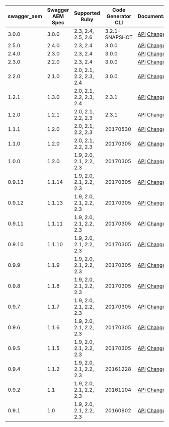 | swagger_aem | Swagger AEM Spec | Supported Ruby          | Code Generator CLI | Documentation                                                                                                                                                          |
|-------------|------------------|-------------------------|---------------------|------------------------------------------------------------------------------------------------------------------------------------------------------------------------|
| 3.0.0       | 3.0.0            | 2.3, 2.4, 2.5, 2.6      | 3.2.1-SNAPSHOT      | [API](https://shinesolutions.github.io/swagger-aem/ruby/3.0.0/index.html) [Changes](https://github.com/shinesolutions/swagger-aem/blob/master/ruby/CHANGELOG.md#300)   |
| 2.5.0       | 2.4.0            | 2.3, 2.4 | 3.0.0               | [API](https://shinesolutions.github.io/swagger-aem/ruby/2.5.0/index.html) [Changes](https://github.com/shinesolutions/swagger-aem/blob/master/ruby/CHANGELOG.md#250)   |
| 2.4.0       | 2.3.0            | 2.3, 2.4 | 3.0.0               | [API](https://shinesolutions.github.io/swagger-aem/ruby/2.4.0/index.html) [Changes](https://github.com/shinesolutions/swagger-aem/blob/master/ruby/CHANGELOG.md#240)   |
| 2.3.0       | 2.2.0            | 2.3, 2.4 | 3.0.0               | [API](https://shinesolutions.github.io/swagger-aem/ruby/2.3.0/index.html) [Changes](https://github.com/shinesolutions/swagger-aem/blob/master/ruby/CHANGELOG.md#230)   |
| 2.2.0       | 2.1.0            | 2.0, 2.1, 2.2, 2.3, 2.4 | 3.0.0               | [API](https://shinesolutions.github.io/swagger-aem/ruby/2.2.0/index.html) [Changes](https://github.com/shinesolutions/swagger-aem/blob/master/ruby/CHANGELOG.md#220)   |
| 1.2.1       | 1.3.0            | 2.0, 2.1, 2.2, 2.3, 2.4 | 2.3.1               | [API](https://shinesolutions.github.io/swagger-aem/ruby/1.2.1/index.html) [Changes](https://github.com/shinesolutions/swagger-aem/blob/master/ruby/CHANGELOG.md#121)   |
| 1.2.0       | 1.2.1            | 2.0, 2.1, 2.2, 2.3      | 2.3.1               | [API](https://shinesolutions.github.io/swagger-aem/ruby/1.2.0/index.html) [Changes](https://github.com/shinesolutions/swagger-aem/blob/master/ruby/CHANGELOG.md#120)   |
| 1.1.1       | 1.2.0            | 2.0, 2.1, 2.2, 2.3      | 20170530            | [API](https://shinesolutions.github.io/swagger-aem/ruby/1.1.1/index.html) [Changes](https://github.com/shinesolutions/swagger-aem/blob/master/ruby/CHANGELOG.md#111)   |
| 1.1.0       | 1.2.0            | 2.0, 2.1, 2.2, 2.3      | 20170305            | [API](https://shinesolutions.github.io/swagger-aem/ruby/1.1.0/index.html) [Changes](https://github.com/shinesolutions/swagger-aem/blob/master/ruby/CHANGELOG.md#110)   |
| 1.0.0       | 1.2.0            | 1.9, 2.0, 2.1, 2.2, 2.3 | 20170305            | [API](https://shinesolutions.github.io/swagger-aem/ruby/1.0.0/index.html) [Changes](https://github.com/shinesolutions/swagger-aem/blob/master/ruby/CHANGELOG.md#100)   |
| 0.9.13      | 1.1.14           | 1.9, 2.0, 2.1, 2.2, 2.3 | 20170305            | [API](https://shinesolutions.github.io/swagger-aem/ruby/0.9.13/index.html) [Changes](https://github.com/shinesolutions/swagger-aem/blob/master/ruby/CHANGELOG.md#0913) |
| 0.9.12      | 1.1.13           | 1.9, 2.0, 2.1, 2.2, 2.3 | 20170305            | [API](https://shinesolutions.github.io/swagger-aem/ruby/0.9.12/index.html) [Changes](https://github.com/shinesolutions/swagger-aem/blob/master/ruby/CHANGELOG.md#0912) |
| 0.9.11      | 1.1.11           | 1.9, 2.0, 2.1, 2.2, 2.3 | 20170305            | [API](https://shinesolutions.github.io/swagger-aem/ruby/0.9.11/index.html) [Changes](https://github.com/shinesolutions/swagger-aem/blob/master/ruby/CHANGELOG.md#0911) |
| 0.9.10      | 1.1.10           | 1.9, 2.0, 2.1, 2.2, 2.3 | 20170305            | [API](https://shinesolutions.github.io/swagger-aem/ruby/0.9.10/index.html) [Changes](https://github.com/shinesolutions/swagger-aem/blob/master/ruby/CHANGELOG.md#0910) |
| 0.9.9       | 1.1.9            | 1.9, 2.0, 2.1, 2.2, 2.3 | 20170305            | [API](https://shinesolutions.github.io/swagger-aem/ruby/0.9.9/index.html) [Changes](https://github.com/shinesolutions/swagger-aem/blob/master/ruby/CHANGELOG.md#099)   |
| 0.9.8       | 1.1.8            | 1.9, 2.0, 2.1, 2.2, 2.3 | 20170305            | [API](https://shinesolutions.github.io/swagger-aem/ruby/0.9.8/index.html) [Changes](https://github.com/shinesolutions/swagger-aem/blob/master/ruby/CHANGELOG.md#098)   |
| 0.9.7       | 1.1.7            | 1.9, 2.0, 2.1, 2.2, 2.3 | 20170305            | [API](https://shinesolutions.github.io/swagger-aem/ruby/0.9.7/index.html) [Changes](https://github.com/shinesolutions/swagger-aem/blob/master/ruby/CHANGELOG.md#097)   |
| 0.9.6       | 1.1.6            | 1.9, 2.0, 2.1, 2.2, 2.3 | 20170305            | [API](https://shinesolutions.github.io/swagger-aem/ruby/0.9.6/index.html) [Changes](https://github.com/shinesolutions/swagger-aem/blob/master/ruby/CHANGELOG.md#096)   |
| 0.9.5       | 1.1.5            | 1.9, 2.0, 2.1, 2.2, 2.3 | 20170305            | [API](https://shinesolutions.github.io/swagger-aem/ruby/0.9.5/index.html) [Changes](https://github.com/shinesolutions/swagger-aem/blob/master/ruby/CHANGELOG.md#095)   |
| 0.9.4       | 1.1.2            | 1.9, 2.0, 2.1, 2.2, 2.3 | 20161228            | [API](https://shinesolutions.github.io/swagger-aem/ruby/0.9.4/index.html) [Changes](https://github.com/shinesolutions/swagger-aem/blob/master/ruby/CHANGELOG.md#094)   |
| 0.9.2       | 1.1              | 1.9, 2.0, 2.1, 2.2, 2.3 | 20161104            | [API](https://shinesolutions.github.io/swagger-aem/ruby/0.9.2/index.html) [Changes](https://github.com/shinesolutions/swagger-aem/blob/master/ruby/CHANGELOG.md#092)   |
| 0.9.1       | 1.0              | 1.9, 2.0, 2.1, 2.2, 2.3 | 20160902            | [API](https://shinesolutions.github.io/swagger-aem/ruby/0.9.1/index.html) [Changes](https://github.com/shinesolutions/swagger-aem/blob/master/ruby/CHANGELOG.md#091)   |
